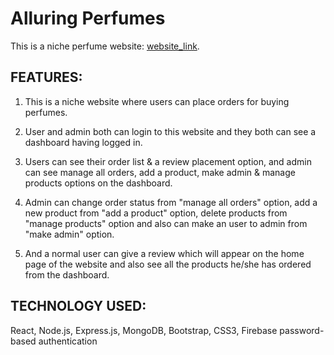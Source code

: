 # Alluring Perfumes

This is a niche perfume website: [website_link](https://alluring-perfumes.web.app/).

## FEATURES:


1. This is a niche website where users can place orders for buying perfumes.

2. User and admin both can login to this website and they both can see a dashboard having logged in.

3. Users can see their order list & a review placement option, and admin can see manage all orders, add a product, make admin & manage products options on the dashboard.

4. Admin can change order status from "manage all orders" option, add a new product from "add a product" option, delete products from "manage products" option and also can make an user to admin from "make admin" option.

5. And a normal user can give a review which will appear on the home page of the website and also see all the products he/she has ordered from the dashboard.


## TECHNOLOGY USED:

React, Node.js, Express.js, MongoDB, Bootstrap, CSS3, Firebase password-based authentication